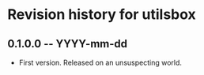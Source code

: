 # Revision history for utilsbox

## 0.1.0.0  -- YYYY-mm-dd

* First version. Released on an unsuspecting world.
